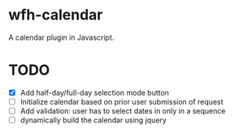 # wfh-calendar

A calendar plugin in Javascript.

# TODO
- [x] Add half-day/full-day selection mode button
- [ ] Initialize calendar based on prior user submission of request
- [ ] Add validation: user has to select dates in only in a sequence
- [ ] dynamically build the calendar using jquery
